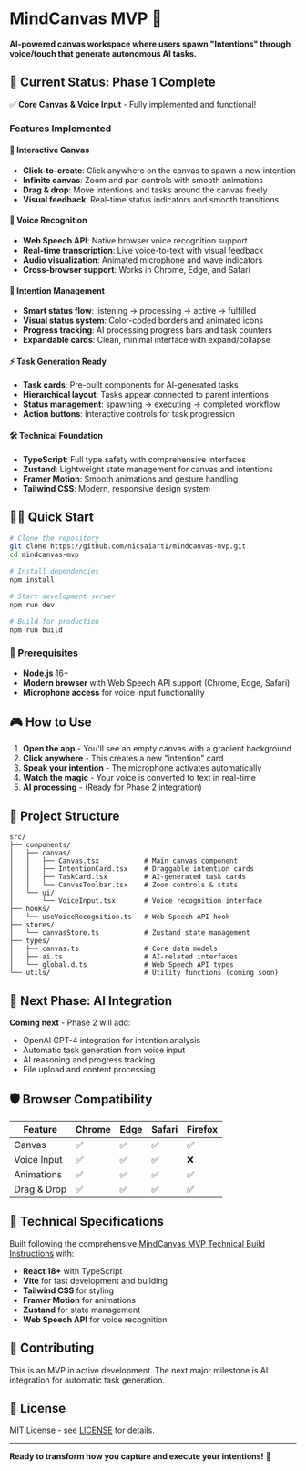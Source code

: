 # MindCanvas MVP 🎯

**AI-powered canvas workspace where users spawn "Intentions" through voice/touch that generate autonomous AI tasks.**

## 🚀 Current Status: Phase 1 Complete

✅ **Core Canvas & Voice Input** - Fully implemented and functional!

### Features Implemented

#### 🎨 Interactive Canvas
- **Click-to-create**: Click anywhere on the canvas to spawn a new intention
- **Infinite canvas**: Zoom and pan controls with smooth animations
- **Drag & drop**: Move intentions and tasks around the canvas freely
- **Visual feedback**: Real-time status indicators and smooth transitions

#### 🎤 Voice Recognition
- **Web Speech API**: Native browser voice recognition support
- **Real-time transcription**: Live voice-to-text with visual feedback
- **Audio visualization**: Animated microphone and wave indicators
- **Cross-browser support**: Works in Chrome, Edge, and Safari

#### 🎯 Intention Management
- **Smart status flow**: listening → processing → active → fulfilled
- **Visual status system**: Color-coded borders and animated icons
- **Progress tracking**: AI processing progress bars and task counters
- **Expandable cards**: Clean, minimal interface with expand/collapse

#### ⚡ Task Generation Ready
- **Task cards**: Pre-built components for AI-generated tasks
- **Hierarchical layout**: Tasks appear connected to parent intentions
- **Status management**: spawning → executing → completed workflow
- **Action buttons**: Interactive controls for task progression

#### 🛠 Technical Foundation
- **TypeScript**: Full type safety with comprehensive interfaces
- **Zustand**: Lightweight state management for canvas and intentions
- **Framer Motion**: Smooth animations and gesture handling
- **Tailwind CSS**: Modern, responsive design system

## 🏃‍♂️ Quick Start

```bash
# Clone the repository
git clone https://github.com/nicsaiart1/mindcanvas-mvp.git
cd mindcanvas-mvp

# Install dependencies
npm install

# Start development server
npm run dev

# Build for production
npm run build
```

### 🔧 Prerequisites
- **Node.js** 16+ 
- **Modern browser** with Web Speech API support (Chrome, Edge, Safari)
- **Microphone access** for voice input functionality

## 🎮 How to Use

1. **Open the app** - You'll see an empty canvas with a gradient background
2. **Click anywhere** - This creates a new "intention" card
3. **Speak your intention** - The microphone activates automatically
4. **Watch the magic** - Your voice is converted to text in real-time
5. **AI processing** - (Ready for Phase 2 integration)

## 📁 Project Structure

```
src/
├── components/
│   ├── canvas/
│   │   ├── Canvas.tsx           # Main canvas component
│   │   ├── IntentionCard.tsx    # Draggable intention cards
│   │   ├── TaskCard.tsx         # AI-generated task cards
│   │   └── CanvasToolbar.tsx    # Zoom controls & stats
│   └── ui/
│       └── VoiceInput.tsx       # Voice recognition interface
├── hooks/
│   └── useVoiceRecognition.ts   # Web Speech API hook
├── stores/
│   └── canvasStore.ts           # Zustand state management
├── types/
│   ├── canvas.ts                # Core data models
│   ├── ai.ts                    # AI-related interfaces
│   └── global.d.ts              # Web Speech API types
└── utils/                       # Utility functions (coming soon)
```

## 🎯 Next Phase: AI Integration

**Coming next** - Phase 2 will add:
- OpenAI GPT-4 integration for intention analysis
- Automatic task generation from voice input
- AI reasoning and progress tracking
- File upload and content processing

## 🛡 Browser Compatibility

| Feature | Chrome | Edge | Safari | Firefox |
|---------|--------|------|--------|---------|
| Canvas | ✅ | ✅ | ✅ | ✅ |
| Voice Input | ✅ | ✅ | ✅ | ❌ |
| Animations | ✅ | ✅ | ✅ | ✅ |
| Drag & Drop | ✅ | ✅ | ✅ | ✅ |

## 📖 Technical Specifications

Built following the comprehensive [MindCanvas MVP Technical Build Instructions](./technical-specs.md) with:

- **React 18+** with TypeScript
- **Vite** for fast development and building  
- **Tailwind CSS** for styling
- **Framer Motion** for animations
- **Zustand** for state management
- **Web Speech API** for voice recognition

## 🤝 Contributing

This is an MVP in active development. The next major milestone is AI integration for automatic task generation.

## 📄 License

MIT License - see [LICENSE](LICENSE) for details.

---

**Ready to transform how you capture and execute your intentions!** 🚀

